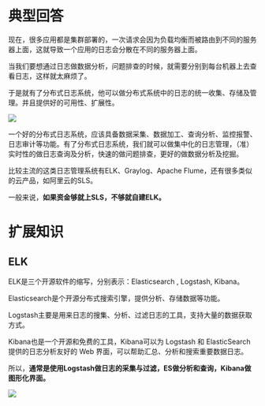 # 典型回答


现在，很多应用都是集群部署的，一次请求会因为负载均衡而被路由到不同的服务器上面，这就导致一个应用的日志会分散在不同的服务器上面。



当我们要想通过日志做数据分析，问题排查的时候，就需要分别到每台机器上去查看日志，这样就太麻烦了。



于是就有了分布式日志系统，他可以做分布式系统中的日志的统一收集、存储及管理。并且提供好的可用性、扩展性。



![](https://cdn.nlark.com/yuque/0/2023/png/5378072/1684391093725-a47d6f80-3afa-42b0-a6ae-afa2047d6ede.png)



一个好的分布式日志系统，应该具备数据采集、数据加工、查询分析、监控报警、日志审计等功能。有了分布式日志系统，我们就可以做集中化的日志管理，（准）实时性的做日志查询及分析，快速的做问题排查，更好的做数据分析及挖掘。



比较主流的这类日志管理系统有ELK、Graylog、Apache Flume，还有很多类似的云产品，如阿里云的SLS。



一般来说，**如果资金够就上SLS，不够就自建ELK。**



# 扩展知识


## ELK


ELK是三个开源软件的缩写，分别表示：Elasticsearch , Logstash, Kibana。



Elasticsearch是个开源分布式搜索引擎，提供分析、存储数据等功能。



Logstash主要是用来日志的搜集、分析、过滤日志的工具，支持大量的数据获取方式。



Kibana也是一个开源和免费的工具，Kibana可以为 Logstash 和 ElasticSearch 提供的日志分析友好的 Web 界面，可以帮助汇总、分析和搜索重要数据日志。



所以，**通常是使用Logstash做日志的采集与过滤，ES做分析和查询，Kibana做图形化界面。**





![](https://cdn.nlark.com/yuque/0/2023/png/5378072/1684391559009-bb077c38-d112-41ce-97cb-e11f0b361f1f.png)









